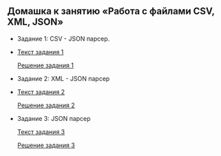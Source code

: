 ## Домашка к занятию «Работа с файлами CSV, XML, JSON»

- Задание 1: CSV - JSON парсер.
- 
   [Текст задания 1](https://github.com/netology-code/jd-homeworks/blob/master/special_files/task1/README.md)
  
   [Решение задания 1](https://github.com/NataliaKubiak/specialFiles_hw/tree/main/src/main/java/task1_CSVtoJSON)

- Задание 2: XML - JSON парсер
- 
   [Текст задания 2](https://github.com/netology-code/jd-homeworks/blob/master/special_files/task2/README.md)
  
   [Решение задания 2]()

- Задание 3: JSON парсер
  
   [Текст задания 3](https://github.com/netology-code/jd-homeworks/blob/master/special_files/task3/README.md)
  
   [Решение задания 3]()
